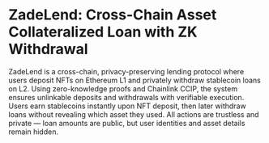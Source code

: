 # ZadeLend: Cross-Chain Asset Collateralized Loan with ZK Withdrawal

ZadeLend is a cross-chain, privacy-preserving lending protocol where users deposit NFTs on Ethereum L1 and privately withdraw stablecoin loans on L2. Using zero-knowledge proofs and Chainlink CCIP, the system ensures unlinkable deposits and withdrawals with verifiable execution. Users earn stablecoins instantly upon NFT deposit, then later withdraw loans without revealing which asset they used. All actions are trustless and private — loan amounts are public, but user identities and asset details remain hidden.